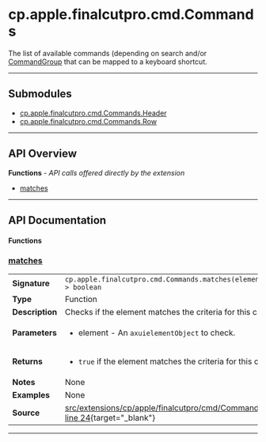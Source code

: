 # cp.apple.finalcutpro.cmd.Commands

The list of available commands (depending on search and/or [CommandGroup](cp.apple.finalcutpro.cmd.CommandGroups.md])
that can be mapped to a keyboard shortcut.

---

## Submodules
 * [cp.apple.finalcutpro.cmd.Commands.Header](cp.apple.finalcutpro.cmd.Commands.Header.md)
 * [cp.apple.finalcutpro.cmd.Commands.Row](cp.apple.finalcutpro.cmd.Commands.Row.md)

---

## API Overview
**Functions** - _API calls offered directly by the extension_
 * [matches](#matches)


---

## API Documentation

#### Functions


### [matches](#matches)

|                                             |                                                                                     |
| --------------------------------------------|-------------------------------------------------------------------------------------|
| **Signature**                               | `cp.apple.finalcutpro.cmd.Commands.matches(element) -> boolean`                                                                    |
| **Type**                                    | Function                                                                     |
| **Description**                             | Checks if the element matches the criteria for this class.                                                                     |
| **Parameters**                              | <ul><li>element - An `axuielementObject` to check.</li></ul> |
| **Returns**                                 | <ul><li>`true` if the element matches the criteria for this class.</li></ul>          |
| **Notes**                                   | None |
| **Examples**                                | None |
| **Source**                                  | [src/extensions/cp/apple/finalcutpro/cmd/Commands.lua line 24](https://github.com/CommandPost/CommandPost/blob/develop/src/extensions/cp/apple/finalcutpro/cmd/Commands.lua#L24){target="_blank"} |

---

